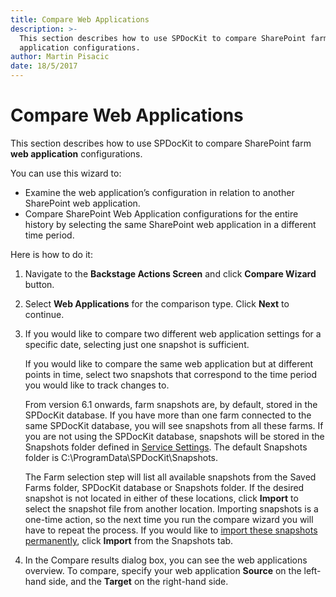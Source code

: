 ```yaml
---
title: Compare Web Applications
description: >-
  This section describes how to use SPDocKit to compare SharePoint farm web
  application configurations.
author: Martin Pisacic
date: 18/5/2017
---
```


# Compare Web Applications

This section describes how to use SPDocKit to compare SharePoint farm **web application** configurations.

You can use this wizard to:

* Examine the web application’s configuration in relation to another SharePoint web application.
* Compare SharePoint Web Application configurations for the entire history by selecting the same SharePoint web application in a different time period.

Here is how to do it:

1. Navigate to the **Backstage Actions Screen** and click **Compare Wizard** button.
2. Select **Web Applications** for the comparison type. Click **Next** to continue.
3. If you would like to compare two different web application settings for a specific date, selecting just one snapshot is sufficient.

   If you would like to compare the same web application but at different points in time, select two snapshots that correspond to the time period you would like to track changes to.

   From version 6.1 onwards, farm snapshots are, by default, stored in the SPDocKit database. If you have more than one farm connected to the same SPDocKit database, you will see snapshots from all these farms. If you are not using the SPDocKit database, snapshots will be stored in the Snapshots folder defined in [Service Settings](../configure-and-extend-spdockit/options-wizard.md#service-settings). The default Snapshots folder is C:\ProgramData\SPDocKit\Snapshots.

   The Farm selection step will list all available snapshots from the Saved Farms folder, SPDocKit database or Snapshots folder. If the desired snapshot is not located in either of these locations, click **Import** to select the snapshot file from another location. Importing snapshots is a one-time action, so the next time you run the compare wizard you will have to repeat the process. If you would like to [import these snapshots permanently](../create-sharepoint-farm-snapshots/snapshots-screen.md), click **Import** from the Snapshots tab.

4. In the Compare results dialog box, you can see the web applications overview. To compare, specify your web application **Source** on the left-hand side, and the **Target** on the right-hand side.

